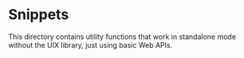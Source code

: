 # Snippets
This directory contains utility functions that work in standalone mode without the UIX library, just using basic Web APIs.